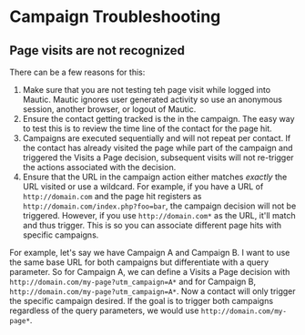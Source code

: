 # Campaign Troubleshooting

## Page visits are not recognized

There can be a few reasons for this:

1. Make sure that you are not testing teh page visit while logged into Mautic. Mautic ignores user generated activity so use an anonymous session, another browser, or logout of Mautic.
2. Ensure the contact getting tracked is the in the campaign. The easy way to test this is to review the time line of the contact for the page hit.
3. Campaigns are executed sequentially and will not repeat per contact. If the contact has already visited the page while part of the campaign and triggered the Visits a Page decision, subsequent visits will not re-trigger the actions associated with the decision.
4. Ensure that the URL in the campaign action either matches _exactly_ the URL visited or use a wildcard. For example, if you have a URL of `http://domain.com` and the page hit registers as `http://domain.com/index.php?foo=bar`, the campaign decision will not be triggered. However, if you use `http://domain.com*` as the URL, it'll match and thus trigger. This is so you can associate different page hits with specific campaigns.

For example, let's say we have Campaign A and Campaign B. I want to use the same base URL for both campaigns but differentiate with a query parameter.  So for Campaign A, we can define a Visits a Page decision with `http://domain.com/my-page?utm_campaign=A*` and for Campaign B, `http://domain.com/my-page?utm_campaign=A*`. Now a contact will only trigger the specific campaign desired. If the goal is to trigger both campaigns regardless of the query parameters, we would use `http://domain.com/my-page*`.